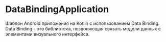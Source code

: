 # DataBindingApplication
Шаблон Android приложения на Kotlin с использованием Data Binding. Data Binding - это библиотека, позволяющая связать модели данных с элементами визуального интерфейса.
